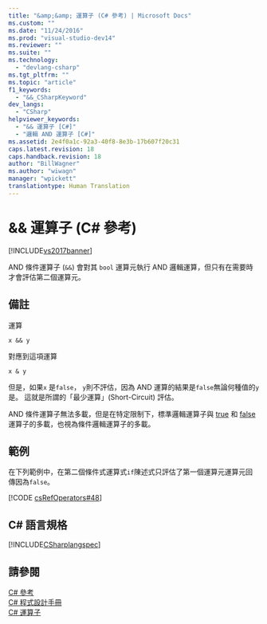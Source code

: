 ```yaml
---
title: "&amp;&amp; 運算子 (C# 參考) | Microsoft Docs"
ms.custom: ""
ms.date: "11/24/2016"
ms.prod: "visual-studio-dev14"
ms.reviewer: ""
ms.suite: ""
ms.technology: 
  - "devlang-csharp"
ms.tgt_pltfrm: ""
ms.topic: "article"
f1_keywords: 
  - "&&_CSharpKeyword"
dev_langs: 
  - "CSharp"
helpviewer_keywords: 
  - "&& 運算子 [C#]"
  - "邏輯 AND 運算子 [C#]"
ms.assetid: 2e4f0a1c-92a3-40f8-8e3b-17b607f20c31
caps.latest.revision: 18
caps.handback.revision: 18
author: "BillWagner"
ms.author: "wiwagn"
manager: "wpickett"
translationtype: Human Translation
---
```

# &amp;&amp; 運算子 (C# 參考)
[!INCLUDE[vs2017banner](../../../csharp/includes/vs2017banner.md)]

AND 條件運算子 \(`&&`\) 會對其 `bool` 運算元執行 AND 邏輯運算，但只有在需要時才會評估第二個運算元。  
  
## 備註  
 運算  
  
```  
x && y  
```  
  
 對應到這項運算  
  
```  
x & y  
```  
  
 但是，如果`x` 是`false`， `y`則不評估，因為 AND 運算的結果是`false`無論何種值的`y` 是。  這就是所謂的「最少運算」\(Short\-Circuit\) 評估。  
  
 AND 條件運算子無法多載，但是在特定限制下，標準邏輯運算子與 [true](../../../csharp/language-reference/keywords/true.md) 和 [false](../../../csharp/language-reference/keywords/false.md) 運算子的多載，也視為條件邏輯運算子的多載。  
  
## 範例  
 在下列範例中，在第二個條件式運算式`if`陳述式只評估了第一個運算元運算元回傳因為`false`。  
  
 [!CODE [csRefOperators#48](../CodeSnippet/VS_Snippets_VBCSharp/csrefOperators#48)]  
  
## C\# 語言規格  
 [!INCLUDE[CSharplangspec](../../../csharp/language-reference/keywords/includes/csharplangspec_md.md)]  
  
## 請參閱  
 [C\# 參考](../../../csharp/language-reference/index.md)   
 [C\# 程式設計手冊](../../../csharp/programming-guide/index.md)   
 [C\# 運算子](../../../csharp/language-reference/operators/index.md)